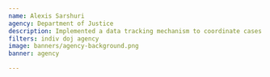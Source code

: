 ```yaml
---
name: Alexis Sarshuri
agency: Department of Justice
description: Implemented a data tracking mechanism to coordinate cases for the Freedom of Information Act and Privacy Act across FBI field offices, divisions, and units.  Ms. Sarshuri’s efforts have led to increased transparency for the American public.
filters: indiv doj agency
image: banners/agency-background.png
banner: agency

---
```

